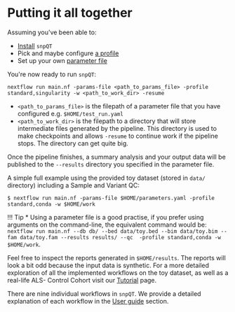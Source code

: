 # Putting it all together

Assuming you've been able to:

* [Install](installation.md) `snpQT`
* Pick and maybe configure [a profile](profiles.md)
* Set up your own [parameter file](parameters.md)

You're now ready to run `snpQT`:

```
nextflow run main.nf -params-file <path_to_params_file> -profile standard,singularity -w <path_to_work_dir> -resume
```

* `<path_to_params_file>` is the filepath of a parameter file that you have
  configured e.g. `$HOME/test_run.yaml`
* `<path_to_work_dir>` is the filepath to a directory that will store
  intermediate files generated by the pipeline. This directory is used to make
  checkpoints and allows `-resume` to continue work if the pipeline stops. The
  directory can get quite big.

Once the pipeline finishes, a summary analysis and your output data will be
published to the `--results` directory you specified in the parameter file.

A simple full example using the provided toy dataset (stored in `data/` directory) including a Sample and Variant QC:

```
$ nextflow run main.nf -params-file $HOME/parameters.yaml -profile standard,conda -w $HOME/work
```

!!! Tip
	* Using a parameter file is a good practise, if you prefer using arguments on the command-line, the equivalent
	command would be: `nextflow run main.nf --db db/ --bed data/toy.bed --bim data/toy.bim --fam data/toy.fam --results results/ --qc  -profile standard,conda -w $HOME/work`.
 
Feel free to inspect the reports generated in `$HOME/results`. The
reports will look a bit odd because the input data is synthetic. For a more detailed exploration of all the implemented
workflows on the toy dataset, as well as a real-life ALS- Control Cohort visit our [Tutorial](https://snpqt.readthedocs.io/en/latest/user-guide/results/) page.

There are nine individual workflows in `snpQT`. We provide a detailed
explanation of each workflow in the [User guide](https://snpqt.readthedocs.io/en/latest/user-guide/background/)
section.
